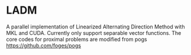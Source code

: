 # LADM
 A parallel implementation of Linearized Alternating Direction Method with MKL and CUDA.  Currently only support separable vector functions.
 The core codes for proximal problems are modified from pogs https://github.com/foges/pogs
